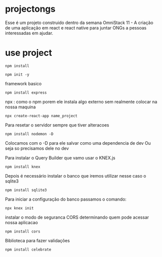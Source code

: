 # projectongs
Esse é um projeto construido dentro da semana OmniStack 11 - A criação de uma aplicação em react e react native para juntar ONGs a pessoas interessadas em ajudar.

# use project

```
npm install
```

```
npm init -y
```

framework basico 

```
npm install express
```

npx : como o npm porem ele instala algo externo sem realmente colocar na nossa maquina

```
npx create-react-app name_project
```

Para resetar o servidor sempre que tiver alteracoes
```
npm install nodemon -D
```
Colocamos com o -D para ele salvar como uma dependencia de dev
Ou seja so precisamos dele no dev

Para instalar o Query Builder que vamo usar o KNEX.js
```
npm install knex

```
Depois é necessário instalar o banco que iremos utilizar nesse caso o sqlite3
```
npm install sqlite3
```

Para iniciar a configuração do banco passamos o comando:
```
npx knex init
```

instalar o modo de seguranca CORS 
determinando quem pode acessar nossa aplicacao
```
npm install cors
```

Biblioteca para fazer validações
```
npm install celebrate
```